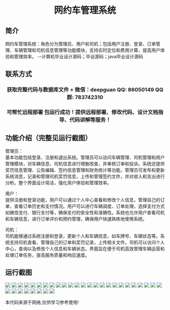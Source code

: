 <p><h1 align="center">网约车管理系统</h1></p>

## 简介
网约车管理系统：角色分为管理员、用户和司机；包括用户注册、登录、订单管理、车辆管理和司机信息管理等功能模块，支持实时定位和费用计算，提高用户体验和管理效率。    --计算机毕业设计源码；毕设源码；java毕业设计源码


## 联系方式
<p><h3 align="center">获取完整代码与数据库文件 + 微信：deepguan QQ: 86050149 QQ群: 783742310</h3></p>
<p><h3 align="center">可帮忙远程部署 包运行成功！提供远程部署、修改代码、设计文档指导、代码讲解等服务！</h3></p>

## 功能介绍（完整见运行截图）
管理员：   
基本功能包括登录、注册和退出系统。管理员可以访问车辆管理、司机管理和用户管理模块，对车辆信息、司机信息进行增删改查，并审核订单和投诉。系统还提供奖罚信息管理、公告编辑、签约信息管理和财务统计等功能，管理员可发布和更新系统消息，记录和管理司机奖罚信息，上传和管理签约文件，并对收入和支出进行分析。整个界面设计简洁，强化用户体验和管理效率。  

用户：  
提供注册和登录功能，用户可以通过个人中心查看和修改个人信息，管理自己的订单，查看订单历史和支付情况。用户可以进行车辆调度、订单处理，选择支付方式如微信支付、银行支付等，确保支付的安全性和准确性。系统也允许用户查看司机和车辆信息，进行订单评价和预约管理，确保用户快速熟练地使用系统。  

司机：  
司机能够通过系统注册和登录，更新个人和车辆信息，如车牌号、车辆状态等。系统支持司机查看、管理自己的订单和奖罚记录，上传相关文件。司机可以访问个人中心，查询以及修改个人信息和车辆状态。界面旨在便于司机高效管理车辆运营和处理订单任务，提高服务质量和响应速度。


## 运行截图
![](img/001.jpg)
![](img/002.jpg)
![](img/003.jpg)
![](img/004.jpg)
![](img/005.jpg)
![](img/006.jpg)
![](img/007.jpg)
![](img/008.jpg)
![](img/009.jpg)
![](img/010.jpg)
![](img/011.jpg)
![](img/012.jpg)
![](img/013.jpg)
![](img/014.jpg)
![](img/015.jpg)
![](img/016.jpg)
![](img/017.jpg)
![](img/018.jpg)
![](img/019.jpg)
![](img/020.jpg)
![](img/021.jpg)
![](img/022.jpg)
![](img/023.jpg)
![](img/024.jpg)
![](img/025.jpg)
![](img/026.jpg)
![](img/027.jpg)
![](img/028.jpg)
![](img/029.jpg)
![](img/030.jpg)
![](img/031.jpg)
![](img/032.jpg)
![](img/033.jpg)

<p>本代码来源于网络,仅供学习参考使用!</p>
